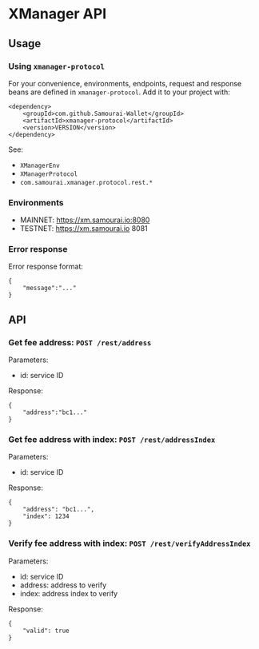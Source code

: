 # XManager API

## Usage

### Using `xmanager-protocol`
For your convenience, environments, endpoints, request and response beans are defined in `xmanager-protocol`.
Add it to your project with:
```
<dependency>
    <groupId>com.github.Samourai-Wallet</groupId>
    <artifactId>xmanager-protocol</artifactId>
    <version>VERSION</version>
</dependency>
```
See:
 - `XManagerEnv`
 - `XManagerProtocol`
 - `com.samourai.xmanager.protocol.rest.*`

### Environments
- MAINNET: https://xm.samourai.io:8080
- TESTNET: https://xm.samourai.io 8081

### Error response
Error response format:
```
{
    "message":"..."
}
```

## API

### Get fee address: ```POST /rest/address```
Parameters:
* id: service ID

Response:
```
{
    "address":"bc1..."
}
```

### Get fee address with index: ```POST /rest/addressIndex```
Parameters:
* id: service ID

Response:
```
{
    "address": "bc1...",
    "index": 1234
}
```

### Verify fee address with index: ```POST /rest/verifyAddressIndex```
Parameters:
* id: service ID
* address: address to verify
* index: address index to verify

Response:
```
{
    "valid": true
}
```
